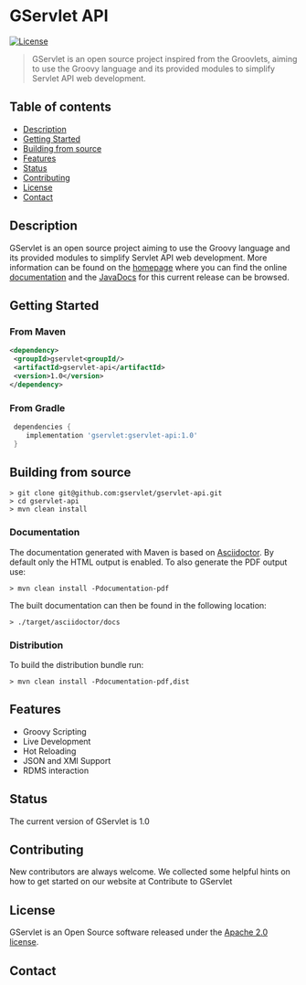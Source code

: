 # GServlet API

[![License](http://img.shields.io/:license-apache-blue.svg)](http://www.apache.org/licenses/LICENSE-2.0.html)


> GServlet is an open source project inspired from the Groovlets, aiming to use the Groovy language and its provided modules to simplify Servlet API web development.

## Table of contents
* [Description](#description)
* [Getting Started](#getting-started)
* [Building from source](#building-from-source)
* [Features](#features)
* [Status](#status)
* [Contributing](#contributing)
* [License](#license)
* [Contact](#contact)

## Description

GServlet is an open source project aiming to use the Groovy language and its provided modules to simplify Servlet API web development.
More information can be found on the [homepage](https://gservlet.org) where you can find 
the online [documentation](https://gservlet.org/docs) and the [JavaDocs](https://gservlet.org/javadocs/1.0) for this current release can be browsed.

## Getting Started

### From Maven

```xml
<dependency>
 <groupId>gservlet<groupId/>
 <artifactId>gservlet-api</artifactId>
 <version>1.0</version>
</dependency>
```

### From Gradle

```groovy
 dependencies {
    implementation 'gservlet:gservlet-api:1.0'
 }
```

## Building from source

    > git clone git@github.com:gservlet/gservlet-api.git
    > cd gservlet-api
    > mvn clean install

### Documentation

The documentation generated with Maven is based on [Asciidoctor](http://asciidoctor.org/). By default only the HTML
output is enabled. To also generate the PDF output use:

    > mvn clean install -Pdocumentation-pdf

The built documentation can then be found in the following location:
  
    > ./target/asciidoctor/docs

### Distribution

To build the distribution bundle run:

    > mvn clean install -Pdocumentation-pdf,dist


## Features

* Groovy Scripting
* Live Development
* Hot Reloading
* JSON and XMl Support
* RDMS interaction

## Status

The current version of GServlet is 1.0

## Contributing

New contributors are always welcome. We collected some helpful hints on how to get started on our website at Contribute to GServlet

## License

GServlet is an Open Source software released under the [Apache 2.0 license](http://www.apache.org/licenses/LICENSE-2.0.html).

## Contact
